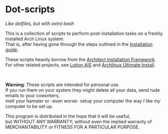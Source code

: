 # Dot-scripts
_Like dotfiles, but with extra bash_

This is a collection of scripts to perform post-installation tasks on a freshly installed Arch Linux system.  
That is, after having gone through the steps outlined in the [Installation guide](https://wiki.archlinux.org/index.php/Installation_guide).

These scripts heavily borrow from the [Architect Installation Framework](https://github.com/CarlDuff/aif).  
For other related projects, see [Lution AIS](https://github.com/EvoLutionLinux/lution-ais)
and [Archlinux Ultimate Install](https://github.com/helmuthdu/aui).

<br>

**Warning**: These scripts are intended for personal use.  
If you run them on your system they might delete all your data, send rude emails to your coworkers,  
melt your hamster or -even worse- setup your computer the way _I_ like _my_ computer to be set up.

This program is distributed in the hope that it will be useful,  
but WITHOUT ANY WARRANTY; without even the implied warranty of  
MERCHANTABILITY or FITNESS FOR A PARTICULAR PURPOSE.
